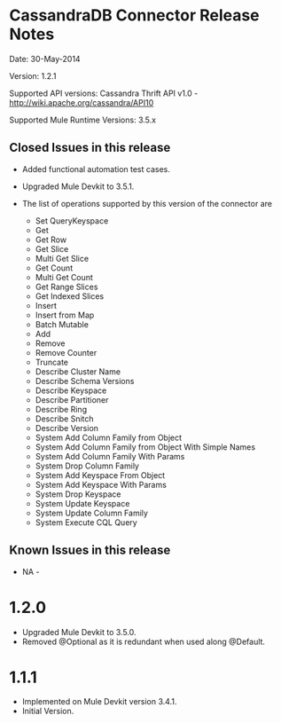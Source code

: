 CassandraDB Connector Release Notes
==========================================

Date: 30-May-2014

Version: 1.2.1

Supported API versions: Cassandra Thrift API v1.0 - http://wiki.apache.org/cassandra/API10

Supported Mule Runtime Versions: 3.5.x

Closed Issues in this release
------------------------------

 - Added functional automation test cases.
 - Upgraded Mule Devkit to 3.5.1.

 - The list of operations supported by this version of the connector are
    - Set QueryKeyspace
    - Get
    - Get Row
    - Get Slice
    - Multi Get Slice
    - Get Count
    - Multi Get Count
    - Get Range Slices
    - Get Indexed Slices
    - Insert
    - Insert from Map
    - Batch Mutable
    - Add
    - Remove
    - Remove Counter
    - Truncate
    - Describe Cluster Name
    - Describe Schema Versions
    - Describe Keyspace
    - Describe Partitioner
    - Describe Ring
    - Describe Snitch
    - Describe Version
    - System Add Column Family from Object
    - System Add Column Family from Object With Simple Names
    - System Add Column Family With Params
    - System Drop Column Family
    - System Add Keyspace From Object
    - System Add Keyspace With Params
    - System Drop Keyspace
    - System Update Keyspace
    - System Update Column Family
    - System Execute CQL Query

Known Issues in this release
------------------------------

 - NA -

1.2.0
=====

 - Upgraded Mule Devkit to 3.5.0.
 - Removed @Optional as it is redundant when used along @Default.

1.1.1
=====

 - Implemented on Mule Devkit version 3.4.1.
 - Initial Version.